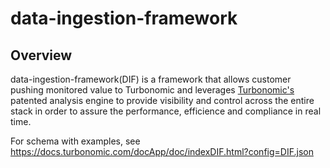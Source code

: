# data-ingestion-framework

## Overview 
data-ingestion-framework(DIF) is a framework that allows customer pushing monitored value to Turbonomic and leverages [Turbonomic's](https://turbonomic.com/) patented analysis engine to provide visibility and control across the entire stack in order to assure the performance, efficience and compliance in real time.

For schema with examples, see https://docs.turbonomic.com/docApp/doc/indexDIF.html?config=DIF.json
